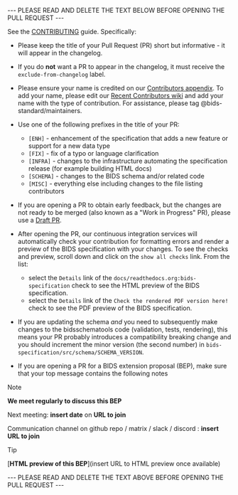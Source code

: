 --- PLEASE READ AND DELETE THE TEXT BELOW BEFORE OPENING THE PULL REQUEST ---

See the [CONTRIBUTING](https://github.com/bids-standard/bids-specification/blob/master/CONTRIBUTING.md) guide. Specifically:

- Please keep the title of your Pull Request (PR) short but informative - it will appear in the changelog.
- If you do **not** want a PR to appear in the changelog, it must receive the `exclude-from-changelog` label.

- Please ensure your name is credited
  on our [Contributors appendix](https://github.com/bids-standard/bids-specification/blob/master/src/appendices/contributors.md).
  To add your name, please edit our [Recent Contributors wiki](https://github.com/bids-standard/bids-specification/wiki/Recent-Contributors)
  and add your name with the type of contribution.
  For assistance, please tag @bids-standard/maintainers.

- Use one of the following prefixes in the title of your PR:
  - `[ENH]` - enhancement of the specification that adds a new feature or support for a new data type
  - `[FIX]` - fix of a typo or language clarification
  - `[INFRA]` - changes to the infrastructure automating the specification release (for example building HTML docs)
  - `[SCHEMA]` - changes to the BIDS schema and/or related code
  - `[MISC]` - everything else including changes to the file listing contributors

- If you are opening a PR to obtain early feedback,
  but the changes are not ready to be merged (also known as a "Work in Progress" PR),
  please use a [Draft PR](https://github.blog/2019-02-14-introducing-draft-pull-requests/).

- After opening the PR, our continuous integration services will automatically check your contribution
  for formatting errors and render a preview of the BIDS specification with your changes.
  To see the checks and preview, scroll down and click on the `show all checks` link.
  From the list:
    - select the `Details` link of the `docs/readthedocs.org:bids-specification` check to see the HTML preview of the BIDS specification.
    - select the `Details` link of the `Check the rendered PDF version here! ` check to see the PDF preview of the BIDS specification.

- If you are updating the schema *and* you need to subsequently make changes to the bidsschematools code (validation, tests, rendering),
  this means your PR probably introduces a compatibility breaking change
  and you should increment the minor version (the second number) in `bids-specification/src/schema/SCHEMA_VERSION`.

- If you are opening a PR for a BIDS extension proposal (BEP),
  make sure that your top message contains the following notes

> [!Note]
>
> **We meet regularly to discuss this BEP**
>
> Next meeting: **insert date** on **URL to join**
>
> Communication channel on github repo / matrix / slack / discord : **insert URL to join**
>

> [!Tip]
>
> [**HTML preview of this BEP**](insert URL to HTML preview once available)
>

--- PLEASE READ AND DELETE THE TEXT ABOVE BEFORE OPENING THE PULL REQUEST ---
